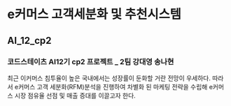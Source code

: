 # e커머스 고객세분화 및 추천시스템
## AI_12_cp2
### 코드스테이츠 AI12기 cp2 프로젝트 _ 2팀 강대영 송나현

최근 이커머스 침투율이 높은 국내에서는 성장률이 둔화할 거란 전망이 우세하다. 따라서 e커머스 고객 세분화(RFM)분석을 진행하여 차별화 된 마케팅 전략을 수립해 e커머스 시장 점유율 선점 및 매출 증대를 이끌고자 한다.
